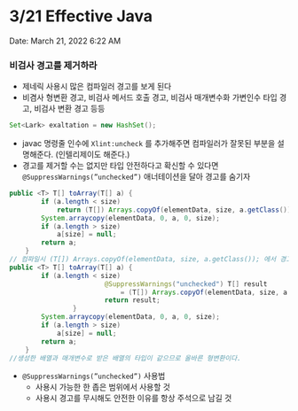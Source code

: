 # 3/21 Effective Java

Date: March 21, 2022 6:22 AM

### 비검사 경고를 제거하라

- 제네릭 사용시 많은 컴파일러 경고를 보게 된다
- 비겸사 형변환 경고, 비검사 메서드 호출 경고, 비검사 매개변수화 가변인수 타입 경고, 비검사 변환 경고 등등

```java
Set<Lark> exaltation = new HashSet();
```

- javac 명령줄 인수에 `Xlint:uncheck` 를 추가해주면 컴파일러가 잘못된 부분을 설명해준다. (인텔리제이도 해준다.)
- 경고를 제거할 수는 없지만 타입 안전하다고 확신할 수 있다면 `@SuppressWarnings(”unchecked”)` 애너테이션을 달아 경고를 숨기자

```java
public <T> T[] toArray(T[] a) {
        if (a.length < size)
            return (T[]) Arrays.copyOf(elementData, size, a.getClass());
        System.arraycopy(elementData, 0, a, 0, size);
        if (a.length > size)
            a[size] = null;
        return a;
    }
// 컴파일시 (T[]) Arrays.copyOf(elementData, size, a.getClass()); 에서 경고가 발생한다.
public <T> T[] toArray(T[] a) {
        if (a.length < size)
						@SuppressWarnings("unchecked") T[] result 
							= (T[]) Arrays.copyOf(elementData, size, a.getClass());
						return result;
				}
        System.arraycopy(elementData, 0, a, 0, size);
        if (a.length > size)
            a[size] = null;
        return a;
    }
//생성한 배열과 매개변수로 받은 배열의 타입이 같으므로 올바른 형변환이다.
```

- `@SuppressWarnings(”unchecked”)` 사용법
    - 사용시 가능한 한 좁은 범위에서 사용할 것
    - 사용시 경고를 무시해도 안전한 이유를 항상 주석으로 남길 것